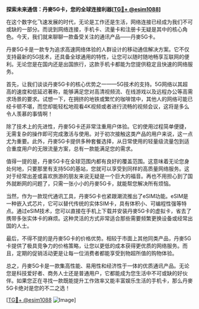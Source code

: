 **探索未来通信：丹麥5G卡，您的全球连接利器[[TG💪+ @esim1088](https://t.me/s/esim1088)]**

在这个数字化飞速发展的时代，无论是工作还是生活，网络连接已经成为我们不可或缺的一部分。而说到网络连接，手机卡、流量卡和注册卡无疑是其中的核心角色。今天，我们就来聊聊一款备受关注的通讯产品——丹麥5G卡。

丹麥5G卡是一款专为追求高速网络体验的人群设计的移动通信解决方案。它不仅支持最新的5G技术，还具备全球通用的特性，让您可以随时随地畅享互联网的便利。无论您是在国内还是出国旅行，这款手机卡都能为您提供稳定且快速的网络服务。

首先，让我们谈谈丹麥5G卡的核心优势之一——5G技术的支持。5G网络以其超高的速度和低延迟著称，能够满足您对高清视频流、在线游戏以及远程办公等高需求场景的要求。试想一下，在拥挤的地铁或繁忙的咖啡馆中，其他人的网络可能已经卡顿不堪，而您却能轻松地观看4K视频或者进行流畅的视频会议，这将是多么令人羡慕的事情啊！

除了技术上的先进性，丹麥5G卡还非常注重用户体验。它的使用过程简单便捷，无需复杂的操作即可完成激活与使用。对于初次接触这类产品的用户来说，这一点尤为重要。此外，丹麥5G卡提供多种套餐选择，从日常使用的轻量级流量包到适合重度用户的无限流量方案，总有一款能满足您的需求。

值得一提的是，丹麥5G卡在全球范围内都有良好的覆盖范围。这意味着无论您身处何地，只要那里有支持5G的基站，您就可以享受到同样的高质量网络服务。这对于经常出差或喜欢旅游的朋友来说无疑是一个巨大的福音。再也不用担心到了国外就断网的问题了，只需一张小小的丹麥5G卡，就能帮您解决所有烦恼。

当然，作为一款现代通讯工具，丹麥5G卡也紧跟潮流推出了eSIM功能。eSIM是一种嵌入式芯片，它可以替代传统的实体SIM卡，具有体积小、可编程性强等特点。通过eSIM技术，您可以直接在手机上下载并安装丹麥5G卡的虚拟卡，省去了携带多张实体卡的麻烦。这种灵活的方式非常适合那些需要频繁更换设备或经常出国的人士。

最后，不得不提的是丹麥5G卡的价格优势。相较于市面上其他同类产品，丹麥5G卡提供了极具竞争力的价格策略，让您以更低的成本获得更优质的网络服务。而且，定期的促销活动更是让每一位消费者都能享受到物超所值的购物体验。

总之，丹麥5G卡是一款集高性能、易用性和经济性于一体的优质通讯产品。无论您是科技爱好者、商务人士还是普通用户，它都能成为您生活中不可或缺的好伙伴。如果您正在寻找一款既能提升工作效率又能丰富娱乐生活的手机卡，那么丹麥5G卡绝对是您的不二之选！

[[TG💪+ @esim1088](https://t.me/s/esim1088) ![Image](https://i.postimg.cc/4NQfJmqS/Snipaste-2025-05-13-00-14-12.png)]